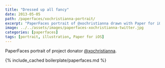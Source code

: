 ```yaml
---
title: "Dressed up all fancy"
date: 2013-05-05
path: /paperfaces/xochristianna-portrait/
excerpt: "PaperFaces portrait of @xochristianna drawn with Paper for iOS on an iPad."
image: ../../assets/images/paperfaces-xochristianna-twitter.jpg
categories: [paperfaces]
tags: [portrait, illustration, Paper for iOS]
---
```


PaperFaces portrait of project donator [@xochristianna](https://twitter.com/xochristianna).

{% include_cached boilerplate/paperfaces.md %}
